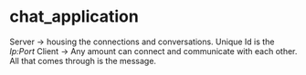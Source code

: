 # chat_application

Server -> housing the connections and conversations. Unique Id is the *Ip:Port*
Client -> Any amount can connect and communicate with each other. All that comes through is the message.
